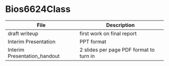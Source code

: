 # Bios6624Class


File | Description
---|---------------------------------------------------------------------
draft writeup | first work on final report
Interim Presentation | PPT format
Interim Presentation_handout | 2 slides per page PDF format to turn in
